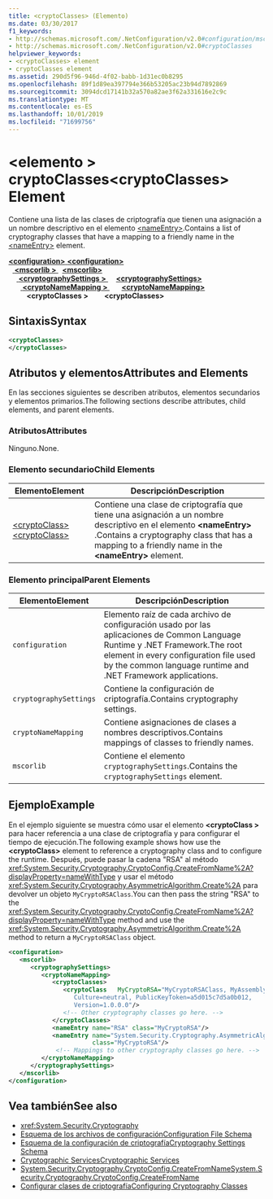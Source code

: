 ```yaml
---
title: <cryptoClasses> (Elemento)
ms.date: 03/30/2017
f1_keywords:
- http://schemas.microsoft.com/.NetConfiguration/v2.0#configuration/mscorlib/cryptographySettings/cryptoNameMapping/cryptoClasses
- http://schemas.microsoft.com/.NetConfiguration/v2.0#cryptoClasses
helpviewer_keywords:
- <cryptoClasses> element
- cryptoClasses element
ms.assetid: 290d5f96-946d-4f02-babb-1d31ec0b8295
ms.openlocfilehash: 89f1d89ea397794e366b53205ac23b94d7892869
ms.sourcegitcommit: 3094dcd17141b32a570a82ae3f62a331616e2c9c
ms.translationtype: MT
ms.contentlocale: es-ES
ms.lasthandoff: 10/01/2019
ms.locfileid: "71699756"
---
```

# <a name="cryptoclasses-element"></a><span data-ttu-id="4e716-102">\<elemento > cryptoClasses</span><span class="sxs-lookup"><span data-stu-id="4e716-102">\<cryptoClasses> Element</span></span>
<span data-ttu-id="4e716-103">Contiene una lista de las clases de criptografía que tienen una asignación a un nombre descriptivo en el elemento [\<nameEntry>](nameentry-element.md).</span><span class="sxs-lookup"><span data-stu-id="4e716-103">Contains a list of cryptography classes that have a mapping to a friendly name in the [\<nameEntry>](nameentry-element.md) element.</span></span>  
  
[<span data-ttu-id="4e716-104"> **\<configuration>** </span><span class="sxs-lookup"><span data-stu-id="4e716-104">**\<configuration>**</span></span>](../configuration-element.md)  
<span data-ttu-id="4e716-105">&nbsp;&nbsp;[ **\<mscorlib >** ](mscorlib-element-for-cryptography-settings.md)</span><span class="sxs-lookup"><span data-stu-id="4e716-105">&nbsp;&nbsp;[**\<mscorlib>**](mscorlib-element-for-cryptography-settings.md)</span></span>  
<span data-ttu-id="4e716-106">&nbsp;&nbsp;&nbsp;&nbsp;[ **\<cryptographySettings >** ](cryptographysettings-element.md)</span><span class="sxs-lookup"><span data-stu-id="4e716-106">&nbsp;&nbsp;&nbsp;&nbsp;[**\<cryptographySettings>**](cryptographysettings-element.md)</span></span>  
<span data-ttu-id="4e716-107">&nbsp;&nbsp;&nbsp;&nbsp;&nbsp;&nbsp;[ **\<cryptoNameMapping >** ](cryptonamemapping-element.md)</span><span class="sxs-lookup"><span data-stu-id="4e716-107">&nbsp;&nbsp;&nbsp;&nbsp;&nbsp;&nbsp;[**\<cryptoNameMapping>**](cryptonamemapping-element.md)</span></span>  
<span data-ttu-id="4e716-108">&nbsp;&nbsp;&nbsp;&nbsp;&nbsp;&nbsp;&nbsp;&nbsp; **\<cryptoClasses >**</span><span class="sxs-lookup"><span data-stu-id="4e716-108">&nbsp;&nbsp;&nbsp;&nbsp;&nbsp;&nbsp;&nbsp;&nbsp;**\<cryptoClasses>**</span></span>  
  
## <a name="syntax"></a><span data-ttu-id="4e716-109">Sintaxis</span><span class="sxs-lookup"><span data-stu-id="4e716-109">Syntax</span></span>  
  
```xml  
<cryptoClasses>   
</cryptoClasses>  
```  
  
## <a name="attributes-and-elements"></a><span data-ttu-id="4e716-110">Atributos y elementos</span><span class="sxs-lookup"><span data-stu-id="4e716-110">Attributes and Elements</span></span>  
 <span data-ttu-id="4e716-111">En las secciones siguientes se describen atributos, elementos secundarios y elementos primarios.</span><span class="sxs-lookup"><span data-stu-id="4e716-111">The following sections describe attributes, child elements, and parent elements.</span></span>  
  
### <a name="attributes"></a><span data-ttu-id="4e716-112">Atributos</span><span class="sxs-lookup"><span data-stu-id="4e716-112">Attributes</span></span>  
 <span data-ttu-id="4e716-113">Ninguno.</span><span class="sxs-lookup"><span data-stu-id="4e716-113">None.</span></span>  
  
### <a name="child-elements"></a><span data-ttu-id="4e716-114">Elemento secundario</span><span class="sxs-lookup"><span data-stu-id="4e716-114">Child Elements</span></span>  
  
|<span data-ttu-id="4e716-115">Elemento</span><span class="sxs-lookup"><span data-stu-id="4e716-115">Element</span></span>|<span data-ttu-id="4e716-116">Descripción</span><span class="sxs-lookup"><span data-stu-id="4e716-116">Description</span></span>|  
|-------------|-----------------|  
|[<span data-ttu-id="4e716-117">\<cryptoClass></span><span class="sxs-lookup"><span data-stu-id="4e716-117">\<cryptoClass></span></span>](cryptoclass-element.md)|<span data-ttu-id="4e716-118">Contiene una clase de criptografía que tiene una asignación a un nombre descriptivo en el elemento **\<nameEntry>** .</span><span class="sxs-lookup"><span data-stu-id="4e716-118">Contains a cryptography class that has a mapping to a friendly name in the **\<nameEntry>** element.</span></span>|  
  
### <a name="parent-elements"></a><span data-ttu-id="4e716-119">Elemento principal</span><span class="sxs-lookup"><span data-stu-id="4e716-119">Parent Elements</span></span>  
  
|<span data-ttu-id="4e716-120">Elemento</span><span class="sxs-lookup"><span data-stu-id="4e716-120">Element</span></span>|<span data-ttu-id="4e716-121">Descripción</span><span class="sxs-lookup"><span data-stu-id="4e716-121">Description</span></span>|  
|-------------|-----------------|  
|`configuration`|<span data-ttu-id="4e716-122">Elemento raíz de cada archivo de configuración usado por las aplicaciones de Common Language Runtime y .NET Framework.</span><span class="sxs-lookup"><span data-stu-id="4e716-122">The root element in every configuration file used by the common language runtime and .NET Framework applications.</span></span>|  
|`cryptographySettings`|<span data-ttu-id="4e716-123">Contiene la configuración de criptografía.</span><span class="sxs-lookup"><span data-stu-id="4e716-123">Contains cryptography settings.</span></span>|  
|`cryptoNameMapping`|<span data-ttu-id="4e716-124">Contiene asignaciones de clases a nombres descriptivos.</span><span class="sxs-lookup"><span data-stu-id="4e716-124">Contains mappings of classes to friendly names.</span></span>|  
|`mscorlib`|<span data-ttu-id="4e716-125">Contiene el elemento `cryptographySettings`.</span><span class="sxs-lookup"><span data-stu-id="4e716-125">Contains the `cryptographySettings` element.</span></span>|  
  
## <a name="example"></a><span data-ttu-id="4e716-126">Ejemplo</span><span class="sxs-lookup"><span data-stu-id="4e716-126">Example</span></span>  
 <span data-ttu-id="4e716-127">En el ejemplo siguiente se muestra cómo usar el elemento **\<cryptoClass >** para hacer referencia a una clase de criptografía y para configurar el tiempo de ejecución.</span><span class="sxs-lookup"><span data-stu-id="4e716-127">The following example shows how use the **\<cryptoClass>** element to reference a cryptography class and to configure the runtime.</span></span> <span data-ttu-id="4e716-128">Después, puede pasar la cadena "RSA" al método <xref:System.Security.Cryptography.CryptoConfig.CreateFromName%2A?displayProperty=nameWithType> y usar el método <xref:System.Security.Cryptography.AsymmetricAlgorithm.Create%2A> para devolver un objeto `MyCryptoRSAClass`.</span><span class="sxs-lookup"><span data-stu-id="4e716-128">You can then pass the string "RSA" to the <xref:System.Security.Cryptography.CryptoConfig.CreateFromName%2A?displayProperty=nameWithType> method and use the <xref:System.Security.Cryptography.AsymmetricAlgorithm.Create%2A> method to return a `MyCryptoRSAClass` object.</span></span>  
  
```xml  
<configuration>  
   <mscorlib>  
      <cryptographySettings>  
         <cryptoNameMapping>  
            <cryptoClasses>  
               <cryptoClass   MyCryptoRSA="MyCryptoRSAClass, MyAssembly  
                  Culture=neutral, PublicKeyToken=a5d015c7d5a0b012,  
                  Version=1.0.0.0"/>  
               <!-- Other cryptography classes go here. -->  
            </cryptoClasses>  
            <nameEntry name="RSA" class="MyCryptoRSA"/>  
            <nameEntry name="System.Security.Cryptography.AsymmetricAlgorithm"  
                       class="MyCryptoRSA"/>  
             <!-- Mappings to other cryptography classes go here. -->  
         </cryptoNameMapping>  
      </cryptographySettings>  
   </mscorlib>  
</configuration>  
```  
  
## <a name="see-also"></a><span data-ttu-id="4e716-129">Vea también</span><span class="sxs-lookup"><span data-stu-id="4e716-129">See also</span></span>

- <xref:System.Security.Cryptography>
- [<span data-ttu-id="4e716-130">Esquema de los archivos de configuración</span><span class="sxs-lookup"><span data-stu-id="4e716-130">Configuration File Schema</span></span>](../index.md)
- [<span data-ttu-id="4e716-131">Esquema de la configuración de criptografía</span><span class="sxs-lookup"><span data-stu-id="4e716-131">Cryptography Settings Schema</span></span>](index.md)
- [<span data-ttu-id="4e716-132">Cryptographic Services</span><span class="sxs-lookup"><span data-stu-id="4e716-132">Cryptographic Services</span></span>](../../../../standard/security/cryptographic-services.md)
- [<span data-ttu-id="4e716-133">System.Security.Cryptography.CryptoConfig.CreateFromName</span><span class="sxs-lookup"><span data-stu-id="4e716-133">System.Security.Cryptography.CryptoConfig.CreateFromName</span></span>](Overload:System.Security.Cryptography.CryptoConfig.CreateFromName)
- [<span data-ttu-id="4e716-134">Configurar clases de criptografía</span><span class="sxs-lookup"><span data-stu-id="4e716-134">Configuring Cryptography Classes</span></span>](../../configure-cryptography-classes.md)
